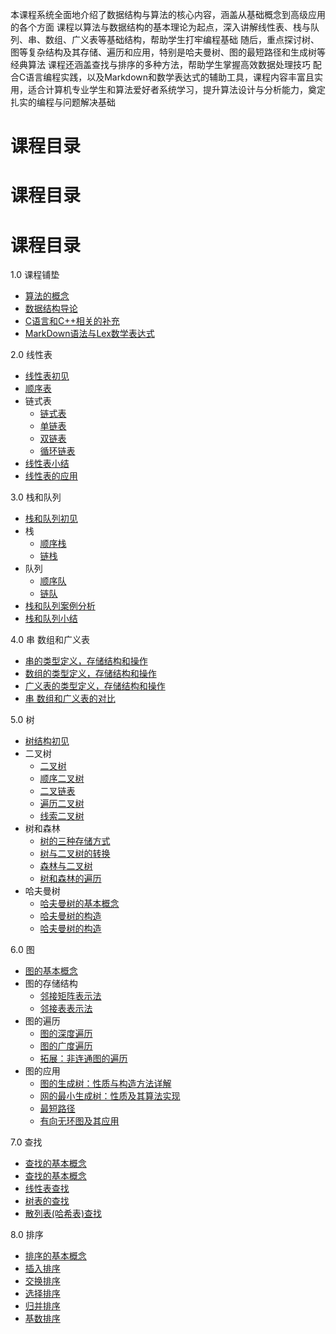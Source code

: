 本课程系统全面地介绍了数据结构与算法的核心内容，涵盖从基础概念到高级应用的各个方面
课程以算法与数据结构的基本理论为起点，深入讲解线性表、栈与队列、串、数组、广义表等基础结构，帮助学生打牢编程基础
随后，重点探讨树、图等复杂结构及其存储、遍历和应用，特别是哈夫曼树、图的最短路径和生成树等经典算法
课程还涵盖查找与排序的多种方法，帮助学生掌握高效数据处理技巧
配合C语言编程实践，以及Markdown和数学表达式的辅助工具，课程内容丰富且实用，适合计算机专业学生和算法爱好者系统学习，提升算法设计与分析能力，奠定扎实的编程与问题解决基础
 
# 课程目录

# 课程目录

# 课程目录

1.0 课程铺垫
  - [算法的概念](课程铺垫/算法的概念.md)
  - [数据结构导论](课程铺垫/数据结构导论.md)
  - [C语言和C++相关的补充](课程铺垫/C语言和C++相关的补充.md)
  - [MarkDown语法与Lex数学表达式](课程铺垫/MarkDown语法与Lex数学表达式.md)

2.0 线性表
  - [线性表初见](线性表/线性表初见.md)
  - [顺序表](线性表/顺序表.md)
  - 链式表
    - [链式表](线性表/链式表.md)
    - [单链表](线性表/单链表.md)
    - [双链表](线性表/双链表.md)
    - [循环链表](线性表/循环链表.md)
  - [线性表小结](线性表/线性表小结.md)
  - [线性表的应用](线性表/线性表的应用.md)

3.0 栈和队列
  - [栈和队列初见](栈和队列/栈和队列初见.md)
  - 栈
    - [顺序栈](栈和队列/顺序栈.md)
    - [链栈](栈和队列/链栈.md)
  - 队列
    - [顺序队](栈和队列/顺序队.md)
    - [链队](栈和队列/链队.md)
  - [栈和队列案例分析](栈和队列/栈和队列案例分析.md)
  - [栈和队列小结](栈和队列/栈和队列小结.md)

4.0 串 数组和广义表
  - [串的类型定义，存储结构和操作](串数组和广义表/串的类型定义，存储结构和操作.md)
  - [数组的类型定义，存储结构和操作](串数组和广义表/数组的类型定义，存储结构和操作.md)
  - [广义表的类型定义，存储结构和操作](串数组和广义表/广义表的类型定义，存储结构和操作.md)
  - [串 数组和广义表的对比](串数组和广义表/串-数组和广义表的对比.md)

5.0 树
  - [树结构初见](树/树结构初见.md)
  - 二叉树
    - [二叉树](树/二叉树.md)
    - [顺序二叉树](树/顺序二叉树.md)
    - [二叉链表](树/二叉链表.md)
    - [遍历二叉树](树/遍历二叉树.md)
    - [线索二叉树](树/线索二叉树.md)
  - 树和森林
    - [树的三种存储方式](树/树的三种存储方式.md)
    - [树与二叉树的转换](树/树与二叉树的转换.md)
    - [森林与二叉树](树/森林与二叉树.md)
    - [树和森林的遍历](树/树和森林的遍历.md)
  - 哈夫曼树
    - [哈夫曼树的基本概念](树/哈夫曼树的基本概念.md)
    - [哈夫曼树的构造](树/哈夫曼树的构造.md)
    - [哈夫曼树的构造](树/哈夫曼树的构造.md)

6.0 图
  - [图的基本概念](图/图的基本概念.md)
  - 图的存储结构
    - [邻接矩阵表示法](图/邻接矩阵表示法.md)
    - [邻接表表示法](图/邻接表表示法.md)
  - 图的遍历
    - [图的深度遍历](图/图的深度遍历.md)
    - [图的广度遍历](图/图的广度遍历.md)
    - [拓展：非连通图的遍历](图/拓展-非连通图的遍历.md)
  - 图的应用
    - [图的生成树：性质与构造方法详解](图/图的生成树-性质与构造方法详解.md)
    - [网的最小生成树：性质及其算法实现](图/网的最小生成树-性质及其算法实现.md)
    - [最短路径](图/最短路径.md)
    - [有向无环图及其应用](图/有向无环图及其应用.md)

7.0 查找
  - [查找的基本概念](查找/查找的基本概念.md)
  - [查找的基本概念](查找/查找的基本概念.md)
  - [线性表查找](查找/线性表查找.md)
  - [树表的查找](查找/树表的查找.md)
  - [散列表(哈希表)查找](查找/散列表-哈希表查找.md)

8.0 排序
  - [排序的基本概念](排序/排序的基本概念.md)
  - [插入排序](排序/插入排序.md)
  - [交换排序](排序/交换排序.md)
  - [选择排序](排序/选择排序.md)
  - [归并排序](排序/归并排序.md)
  - [基数排序](排序/基数排序.md)









